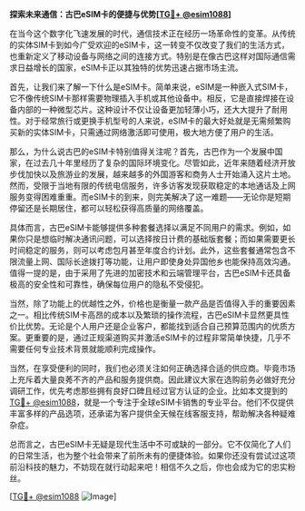 **探索未来通信：古巴eSIM卡的便捷与优势[[TG💪+ @esim1088](https://t.me/s/esim1088)]**

在当今这个数字化飞速发展的时代，通信技术正在经历一场革命性的变革。从传统的实体SIM卡到如今广受欢迎的eSIM卡，这一转变不仅改变了我们的生活方式，也重新定义了移动设备与网络之间的连接方式。特别是在像古巴这样对国际通信需求日益增长的国家，eSIM卡正以其独特的优势迅速占据市场主流。

首先，让我们来了解一下什么是eSIM卡。简单来说，eSIM是一种嵌入式SIM卡，它不像传统SIM卡那样需要物理插入手机或其他设备中。相反，它是直接焊接在设备内部的一种微型芯片。这种设计不仅让设备更加轻薄小巧，还大大提升了耐用性。对于经常旅行或更换手机型号的人来说，eSIM卡的最大好处就是无需频繁购买新的实体SIM卡，只需通过网络激活即可使用，极大地方便了用户的生活。

那么，为什么说古巴的eSIM卡特别值得关注呢？首先，古巴作为一个发展中国家，在过去几十年里经历了复杂的国际环境变化。尽管如此，近年来随着经济开放步伐加快以及旅游业的发展，越来越多的外国游客和商务人士开始涌入这片土地。然而，受限于当地有限的传统电信服务，许多访客发现获取稳定的本地通话及上网服务变得困难重重。而eSIM卡的到来，则完美解决了这一难题——无论你是短期停留还是长期居住，都可以轻松获得高质量的网络覆盖。

具体而言，古巴eSIM卡能够提供多种套餐选择以满足不同用户的需求。例如，如果你只是想临时解决通讯问题，可以选择按日计费的基础版套餐；而如果需要更长时间稳定的服务，则可以考虑包月甚至年度合约计划。此外，这些套餐通常包含不限流量上网、国际长途拨打等功能，让用户即使身处异国他乡也能保持高效沟通。值得一提的是，由于采用了先进的加密技术和云端管理平台，古巴eSIM卡还具备极高的安全性和可靠性，确保每位用户的隐私不受侵犯。

当然，除了功能上的优越性之外，价格也是衡量一款产品是否值得入手的重要因素之一。相比传统SIM卡高昂的成本以及繁琐的操作流程，古巴eSIM卡显然更具性价比优势。无论是个人用户还是企业客户，都能找到适合自己预算范围内的优质方案。更重要的是，通过正规渠道购买并激活eSIM卡的过程非常简单快捷，几乎不需要任何专业技术背景就能顺利完成操作。

当然，在享受便利的同时，我们也必须关注如何正确选择合适的供应商。毕竟市场上充斥着大量良莠不齐的产品和服务提供商。因此建议大家在选购前务必做好充分调研工作，优先考虑那些拥有良好口碑且经过官方认证的企业。比如本文提到的[TG💪+ @esim1088](https://t.me/s/esim1088)，就是一个专注于全球eSIM卡销售的专业平台。他们不仅提供丰富多样的产品选项，还承诺为客户提供全天候在线客服支持，帮助解决各种疑难杂症。

总而言之，古巴eSIM卡无疑是现代生活中不可或缺的一部分。它不仅简化了人们的日常生活，也为整个社会带来了前所未有的便捷体验。如果你还没有尝试过这项前沿科技的魅力，不妨现在就行动起来吧！相信不久之后，你也会成为它的忠实粉丝。

[[TG💪+ @esim1088](https://t.me/s/esim1088) ![Image](https://i.postimg.cc/4NQfJmqS/Snipaste-2025-05-13-00-14-12.png)]